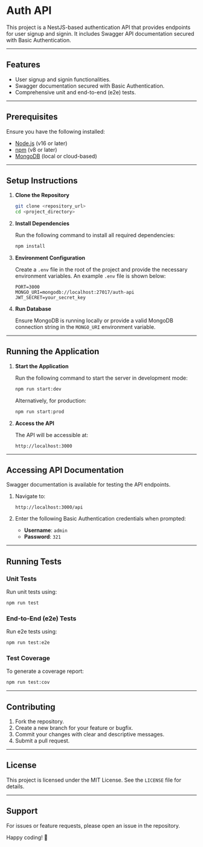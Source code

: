 
# Auth API

This project is a NestJS-based authentication API that provides endpoints for user signup and signin. It includes Swagger API documentation secured with Basic Authentication.

---

## Features

- User signup and signin functionalities.
- Swagger documentation secured with Basic Authentication.
- Comprehensive unit and end-to-end (e2e) tests.

---

## Prerequisites

Ensure you have the following installed:

- [Node.js](https://nodejs.org/) (v16 or later)
- [npm](https://www.npmjs.com/) (v8 or later)
- [MongoDB](https://www.mongodb.com/) (local or cloud-based)

---

## Setup Instructions

1. **Clone the Repository**

   ```bash
   git clone <repository_url>
   cd <project_directory>
   ```

2. **Install Dependencies**

   Run the following command to install all required dependencies:

   ```bash
   npm install
   ```

3. **Environment Configuration**

   Create a `.env` file in the root of the project and provide the necessary environment variables. An example `.env` file is shown below:

   ```env
   PORT=3000
   MONGO_URI=mongodb://localhost:27017/auth-api
   JWT_SECRET=your_secret_key
   ```

4. **Run Database**

   Ensure MongoDB is running locally or provide a valid MongoDB connection string in the `MONGO_URI` environment variable.

---

## Running the Application

1. **Start the Application**

   Run the following command to start the server in development mode:

   ```bash
   npm run start:dev
   ```

   Alternatively, for production:

   ```bash
   npm run start:prod
   ```

2. **Access the API**

   The API will be accessible at:

   ```
   http://localhost:3000
   ```

---

## Accessing API Documentation

Swagger documentation is available for testing the API endpoints.

1. Navigate to:

   ```
   http://localhost:3000/api
   ```

2. Enter the following Basic Authentication credentials when prompted:

    - **Username**: `admin`
    - **Password**: `321`

---

## Running Tests

### Unit Tests

Run unit tests using:

```bash
npm run test
```

### End-to-End (e2e) Tests

Run e2e tests using:

```bash
npm run test:e2e
```

### Test Coverage

To generate a coverage report:

```bash
npm run test:cov
```

---



## Contributing

1. Fork the repository.
2. Create a new branch for your feature or bugfix.
3. Commit your changes with clear and descriptive messages.
4. Submit a pull request.

---

## License

This project is licensed under the MIT License. See the `LICENSE` file for details.

---

## Support

For issues or feature requests, please open an issue in the repository.

Happy coding! 🎉
